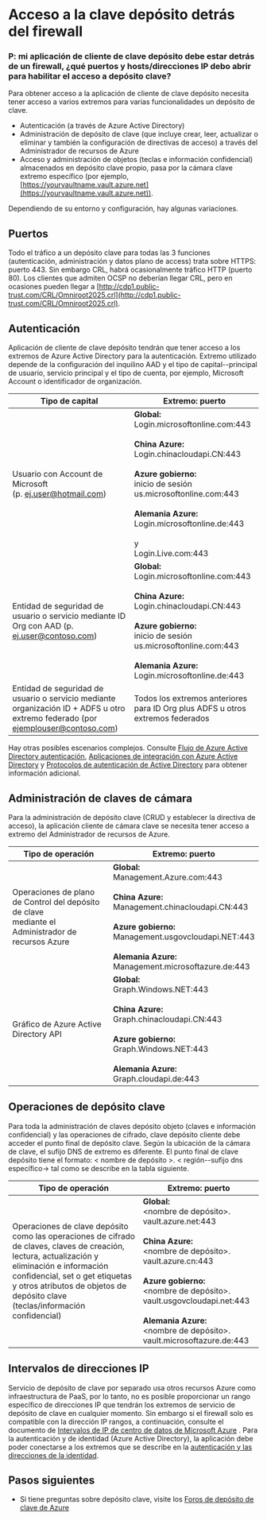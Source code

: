 <properties
    pageTitle="Acceder a clave depósito detrás del firewall | Microsoft Azure"
    description="Obtenga información sobre cómo acceder a clave depósito desde una aplicación detrás de un firewall"
    services="key-vault"
    documentationCenter=""
    authors="amitbapat"
    manager="mbaldwin"
    tags="azure-resource-manager"/>

<tags
    ms.service="key-vault"
    ms.workload="identity"
    ms.tgt_pltfrm="na"
    ms.devlang="na"
    ms.topic="hero-article"
    ms.date="09/13/2016"
    ms.author="ambapat"/>

# <a name="accessing-key-vault-behind-firewall"></a>Acceso a la clave depósito detrás del firewall
### <a name="q-my-key-vault-client-application-needs-to-be-behind-a-firewall-what-portshostsip-addresses-should-i-open-to-enable-access-to-key-vault"></a>P: mi aplicación de cliente de clave depósito debe estar detrás de un firewall, ¿qué puertos y hosts/direcciones IP debo abrir para habilitar el acceso a depósito clave?

Para obtener acceso a la aplicación de cliente de clave depósito necesita tener acceso a varios extremos para varias funcionalidades un depósito de clave.

- Autenticación (a través de Azure Active Directory)
- Administración de depósito de clave (que incluye crear, leer, actualizar o eliminar y también la configuración de directivas de acceso) a través del Administrador de recursos de Azure
- Acceso y administración de objetos (teclas e información confidencial) almacenados en depósito clave propio, pasa por la cámara clave extremo específico (por ejemplo, [https://yourvaultname.vault.azure.net](https://yourvaultname.vault.azure.net)).  

Dependiendo de su entorno y configuración, hay algunas variaciones.   

## <a name="ports"></a>Puertos

Todo el tráfico a un depósito clave para todas las 3 funciones (autenticación, administración y datos plano de access) trata sobre HTTPS: puerto 443. Sin embargo CRL, habrá ocasionalmente tráfico HTTP (puerto 80). Los clientes que admiten OCSP no deberían llegar CRL, pero en ocasiones pueden llegar a [http://cdp1.public-trust.com/CRL/Omniroot2025.crl](http://cdp1.public-trust.com/CRL/Omniroot2025.crl).  

## <a name="authentication"></a>Autenticación

Aplicación de cliente de clave depósito tendrán que tener acceso a los extremos de Azure Active Directory para la autenticación. Extremo utilizado depende de la configuración del inquilino AAD y el tipo de capital--principal de usuario, servicio principal y el tipo de cuenta, por ejemplo, Microsoft Account o identificador de organización.  

| Tipo de capital | Extremo: puerto |
|----------------|---------------|
| Usuario con Account de Microsoft<br> (p. ej.user@hotmail.com) | **Global:**<br> Login.microsoftonline.com:443<br><br> **China Azure:**<br> Login.chinacloudapi.CN:443<br><br>**Azure gobierno:**<br> inicio de sesión us.microsoftonline.com:443<br><br>**Alemania Azure:**<br> Login.microsoftonline.de:443<br><br> y <br>Login.Live.com:443   |
| Entidad de seguridad de usuario o servicio mediante ID Org con AAD (p. ej.user@contoso.com) | **Global:**<br> Login.microsoftonline.com:443<br><br> **China Azure:**<br> Login.chinacloudapi.CN:443<br><br>**Azure gobierno:**<br> inicio de sesión us.microsoftonline.com:443<br><br>**Alemania Azure:**<br> Login.microsoftonline.de:443 |
| Entidad de seguridad de usuario o servicio mediante organización ID + ADFS u otro extremo federado (por ejemplouser@contoso.com) | Todos los extremos anteriores para ID Org plus ADFS u otros extremos federados |

Hay otras posibles escenarios complejos. Consulte [Flujo de Azure Active Directory autenticación](/documentation/articles/active-directory-authentication-scenarios/), [Aplicaciones de integración con Azure Active Directory](/documentation/articles/active-directory-integrating-applications/) y [Protocolos de autenticación de Active Directory](https://msdn.microsoft.com/library/azure/dn151124.aspx) para obtener información adicional.  

## <a name="key-vault-management"></a>Administración de claves de cámara

Para la administración de depósito clave (CRUD y establecer la directiva de acceso), la aplicación cliente de cámara clave se necesita tener acceso a extremo del Administrador de recursos de Azure.  

| Tipo de operación | Extremo: puerto |
|----------------|---------------|
| Operaciones de plano de Control del depósito de clave<br> mediante el Administrador de recursos Azure | **Global:**<br> Management.Azure.com:443<br><br> **China Azure:**<br> Management.chinacloudapi.CN:443<br><br> **Azure gobierno:**<br> Management.usgovcloudapi.NET:443<br><br> **Alemania Azure:**<br> Management.microsoftazure.de:443 |
| Gráfico de Azure Active Directory API | **Global:**<br> Graph.Windows.NET:443<br><br> **China Azure:**<br> Graph.chinacloudapi.CN:443<br><br> **Azure gobierno:**<br> Graph.Windows.NET:443<br><br> **Alemania Azure:**<br> Graph.cloudapi.de:443 |

## <a name="key-vault-operations"></a>Operaciones de depósito clave

Para toda la administración de claves depósito objeto (claves e información confidencial) y las operaciones de cifrado, clave depósito cliente debe acceder el punto final de depósito clave. Según la ubicación de la cámara de clave, el sufijo DNS de extremo es diferente. El punto final de clave depósito tiene el formato: < nombre de depósito >. < región--sufijo dns específico-> tal como se describe en la tabla siguiente.  

| Tipo de operación | Extremo: puerto |
|----------------|---------------|
| Operaciones de clave depósito como las operaciones de cifrado de claves, claves de creación, lectura, actualización y eliminación e información confidencial, set o get etiquetas y otros atributos de objetos de depósito clave (teclas/información confidencial)     | **Global:**<br> &lt;nombre de depósito&gt;. vault.azure.net:443<br><br> **China Azure:**<br> &lt;nombre de depósito&gt;. vault.azure.cn:443<br><br> **Azure gobierno:**<br> &lt;nombre de depósito&gt;. vault.usgovcloudapi.net:443<br><br> **Alemania Azure:**<br> &lt;nombre de depósito&gt;. vault.microsoftazure.de:443 |

## <a name="ip-address-ranges"></a>Intervalos de direcciones IP

Servicio de depósito de clave por separado usa otros recursos Azure como infraestructura de PaaS, por lo tanto, no es posible proporcionar un rango específico de direcciones IP que tendrán los extremos de servicio de depósito de clave en cualquier momento. Sin embargo si el firewall solo es compatible con la dirección IP rangos, a continuación, consulte el documento de [Intervalos de IP de centro de datos de Microsoft Azure](https://www.microsoft.com/download/details.aspx?id=41653) .   Para la autenticación y de identidad (Azure Active Directory), la aplicación debe poder conectarse a los extremos que se describe en la [autenticación y las direcciones de la identidad](https://support.office.com/article/Office-365-URLs-and-IP-address-ranges-8548a211-3fe7-47cb-abb1-355ea5aa88a2).

## <a name="next-steps"></a>Pasos siguientes

- Si tiene preguntas sobre depósito clave, visite los [Foros de depósito de clave de Azure](https://social.msdn.microsoft.com/forums/azure/home?forum=AzureKeyVault)

